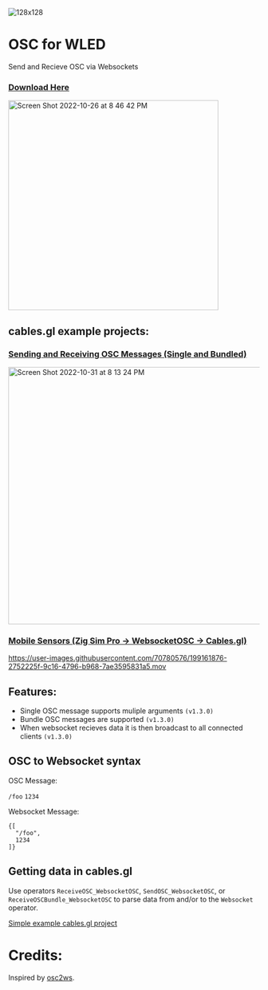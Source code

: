 ![128x128](https://user-images.githubusercontent.com/70780576/198192975-0566f616-64e9-49d2-ae14-74e4e7bb0574.png)

# OSC for WLED
Send and Recieve OSC via Websockets

### [Download Here](https://github.com/jshea2/WebsocketOSC/releases)

<img width="421" alt="Screen Shot 2022-10-26 at 8 46 42 PM" src="https://user-images.githubusercontent.com/70780576/198193033-a9c5f42b-6dba-4a1d-b6f7-7d033230121e.png">


## cables.gl example projects:

### [Sending and Receiving OSC Messages (Single and Bundled)](https://cables.gl/p/2iVGMg)

<img width="516" alt="Screen Shot 2022-10-31 at 8 13 24 PM" src="https://user-images.githubusercontent.com/70780576/199154079-7d9894cc-c070-41e9-88c0-f03442c4f23e.png">

### [Mobile Sensors (Zig Sim Pro -> WebsocketOSC -> Cables.gl)](https://cables.gl/p/4ajLcg)




https://user-images.githubusercontent.com/70780576/199161876-2752225f-9c16-4796-b968-7ae3595831a5.mov




## Features:
- Single OSC message supports muliple arguments `(v1.3.0)`
- Bundle OSC messages are supported `(v1.3.0)`
- When websocket recieves data it is then broadcast to all connected clients `(v1.3.0)`


## OSC to Websocket syntax

OSC Message:

`/foo` `1234`


Websocket Message:

```
{[
  "/foo",
  1234
]}
```

## Getting data in cables.gl

Use operators `ReceiveOSC_WebsocketOSC`, `SendOSC_WebsocketOSC`, or `ReceiveOSCBundle_WebsocketOSC` to parse data from and/or to the `Websocket` operator.

[Simple example cables.gl project](https://cables.gl/p/2iVGMg)


# Credits:
Inspired by [osc2ws](https://github.com/pandrr/osc2ws).
